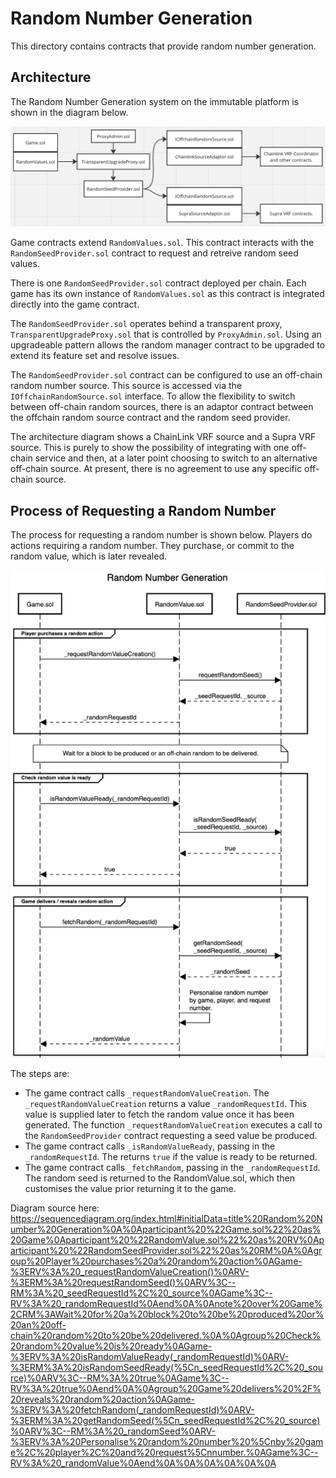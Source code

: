 # Random Number Generation

This directory contains contracts that provide random number generation.

## Architecture

The Random Number Generation system on the immutable platform is shown in the diagram below.

![Random number genration](./random-architecture.png)

Game contracts extend ```RandomValues.sol```. This contract interacts with the ```RandomSeedProvider.sol``` contract to request and retreive random seed values. 

There is one ```RandomSeedProvider.sol``` contract deployed per chain. Each game has its own instance of ```RandomValues.sol``` as this contract is integrated directly into the game contract. 

The ```RandomSeedProvider.sol``` operates behind a transparent proxy, ```TransparentUpgradeProxy.sol``` that is controlled by ```ProxyAdmin.sol```. Using an upgradeable pattern allows the random manager contract to be upgraded to extend its feature set and resolve issues. 

The ```RandomSeedProvider.sol``` contract can be configured to use an off-chain random number source. This source is accessed via the ```IOffchainRandomSource.sol``` interface. To allow the flexibility to switch between off-chain random sources, there is an adaptor contract between the offchain random source contract and the random seed provider.

The architecture diagram shows a ChainLink VRF source and a Supra VRF source. This is purely to show the possibility of integrating with one off-chain service and then, at a later point choosing to switch to an alternative off-chain source. At present, there is no agreement to use any specific off-chain source.



## Process of Requesting a Random Number

The process for requesting a random number is shown below. Players do actions requiring a random number. They purchase, or commit to the random value, which is later revealed. 

![Random number genration](./random-sequence.png)

The steps are:

* The game contract calls ```_requestRandomValueCreation```.
The ```_requestRandomValueCreation``` returns a value ```_randomRequestId```. This value is supplied later to fetch the random value once it has been generated. The function ```_requestRandomValueCreation``` executes a call to the ```RandomSeedProvider``` contract requesting a seed value be produced.
* The game contract calls ```_isRandomValueReady```, passing in the ```_randomRequestId```. The returns ```true``` if the value is ready to be returned.
* The game contract calls ```_fetchRandom```, passing in the ```_randomRequestId```. The random seed is returned to the RandomValue.sol, which then customises the value prior returning it to the game.


Diagram source here: https://sequencediagram.org/index.html#initialData=title%20Random%20Number%20Generation%0A%0Aparticipant%20%22Game.sol%22%20as%20Game%0Aparticipant%20%22RandomValue.sol%22%20as%20RV%0Aparticipant%20%22RandomSeedProvider.sol%22%20as%20RM%0A%0Agroup%20Player%20purchases%20a%20random%20action%0AGame-%3ERV%3A%20_requestRandomValueCreation()%0ARV-%3ERM%3A%20requestRandomSeed()%0ARV%3C--RM%3A%20_seedRequestId%2C%20_source%0AGame%3C--RV%3A%20_randomRequestId%0Aend%0A%0Anote%20over%20Game%2CRM%3AWait%20for%20a%20block%20to%20be%20produced%20or%20an%20off-chain%20random%20to%20be%20delivered.%0A%0Agroup%20Check%20random%20value%20is%20ready%0AGame-%3ERV%3A%20isRandomValueReady(_randomRequestId)%0ARV-%3ERM%3A%20isRandomSeedReady(%5Cn_seedRequestId%2C%20_source)%0ARV%3C--RM%3A%20true%0AGame%3C--RV%3A%20true%0Aend%0A%0Agroup%20Game%20delivers%20%2F%20reveals%20random%20action%0AGame-%3ERV%3A%20fetchRandom(_randomRequestId)%0ARV-%3ERM%3A%20getRandomSeed(%5Cn_seedRequestId%2C%20_source)%0ARV%3C--RM%3A%20_randomSeed%0ARV-%3ERV%3A%20Personalise%20random%20number%20%5Cnby%20game%2C%20player%2C%20and%20request%5Cnnumber.%0AGame%3C--RV%3A%20_randomValue%0Aend%0A%0A%0A%0A%0A%0A